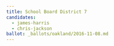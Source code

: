 ```yaml
---
title: School Board District 7
candidates:
  - james-harris
  - chris-jackson
ballot: _ballots/oakland/2016-11-08.md
---
```

